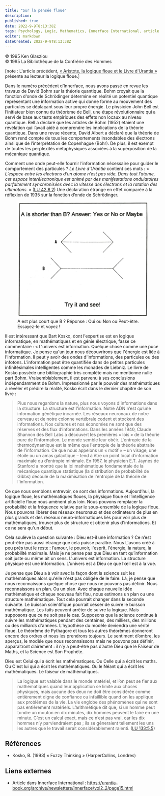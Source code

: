 ```yaml
---
title: "Sur la pensée floue"
description: 
published: true
date: 2022-9-9T8:13:38Z
tags: Psychology, Logic, Mathematics, Innerface International, article
editor: markdown
dateCreated: 2022-9-9T8:13:38Z
---
```


<p class="v-card v-sheet theme--light gray lighten-3 px-2">© 1995 Ken Glasziou<br>© 1995 La Bibliothèque de la Confrérie des Hommes</p>


[note : L'article précédent, [« Aristote, la logique floue et le Livre d'Urantia »](/fr/article/Ken_Glasziou/Aristotle_Fuzzy_Logic_and_The_Urantia_Book) présente au lecteur la logique floue.]

Dans le numéro précédent d’Innerface, nous avons passé en revue les travaux de David Bohm sur la théorie quantique. Bohm croyait que la fonction d'onde de Schrödinger détermine en réalité un potentiel quantique représentant une information active qui donne forme au mouvement des particules se déplaçant sous leur propre énergie. Le physicien John Bell est l’initiateur bien connu du théorème de Bell, une étape révolutionnaire qui a servi de base aux tests empiriques des effets non locaux au niveau quantique. Bell a déclaré que les articles de Bohm (1952) étaient une révélation qui l’avait aidé à comprendre les implications de la théorie quantique. Dans une revue récente, David Albert a déclaré que la théorie de Bohm rend compte de tous les comportements insondables des électrons ainsi que de l’interprétation de Copenhague (Bohr). De plus, il est exempt de toutes les perplexités métaphysiques associées à la superposition de la mécanique quantique.

Comment une onde peut-elle fournir l’information nécessaire pour guider le comportement des particules ? _Le Livre d'Urantia_ contient ces mots : « _L’espace entre les électrons d’un atome n’est pas vide. Dans tout l’atome, cet espace interélectronique est animé par des manifestations ondulatoires parfaitement synchronisées avec la vitesse des électrons et la rotation des ultimatons._ » ([LU 42:8.2](/fr/The_Urantia_Book/42#p8_2)) Une déclaration étrange en effet comparée à la réflexion de 1935 sur la fonction d’onde de Schrödinger.

<figure id="Figure_1" class="image urantiapedia">
<img src="/image/article/Ken_Glasziou/On_Fuzzy_Thinking/005512.png">
<figcaption>A est plus court que B ? Réponse : Oui ou Non ou Peut-être. Essayez-le et voyez !</figcaption>
</figure>

Il est intéressant que Bart Kosko, dont l'expertise est en logique informatique, en mathématiques et en génie électrique, fasse ce commentaire : « L'univers est information. Quelque chose comme une puce informatique. Je pense qu'un jour nous découvrirons que l'énergie est liée à l'information. Il peut y avoir des ondes d'informations, des particules ou des infotons. L’information peut être quantifiée dans de petites particules infinitésimales intelligentes comme les monades de Liebniz. Le livre de Kosko possède une bibliographie très complète mais ne mentionne nulle part Bohm. Vraisemblablement, il est parvenu à ses conclusions indépendamment de Bohm. Impressionné par le pouvoir des mathématiques à révéler et prédire la réalité, Kosko écrit dans le dernier chapitre de son livre :

> Plus nous regardons la nature, plus nous voyons d'informations dans la structure. La structure est l'information. Notre ADN n’est qu’une information génétique incarnée. Les réseaux neuronaux de notre cerveau et de notre colonne vertébrale codent et stockent des informations. Nos cultures et nos économies ne sont que des réserves et des flux d’informations. Dans les années 1940, Claude Shannon des Bell Labs a découvert les premières « lois » de la théorie pure de l’information. Le monde semble leur obéir. L'entropie de la thermodynamique est la même que l'entropie de la théorie abstraite de l'information. Ce que nous appelons un « motif » – un visage, une étoile ou un amas galactique – tend à être un point local d’information maximale ou d’entropie minimale. En 1957, le physicien E.T. Jaynes de Stanford a montré que la loi mathématique fondamentale de la mécanique quantique statistique (la distribution de probabilité de Gibbs) découle de la maximisation de l'entropie de la théorie de l'information.

Ce que nous semblons entrevoir, ce sont des informations. Aujourd’hui, la logique floue, les mathématiques floues, la physique floue et l’intelligence artificielle floue nous amènent plus loin. Nous pouvons remplacer la probabilité et la fréquence relative par le sous-ensemble de la logique floue. Nous pouvons libérer des réseaux neuronaux et des ordinateurs de plus en plus grands et des réseaux neuro-informatiques liés pour voir plus de mathématiques, trouver plus de structure et obtenir plus d'informations. Et ce ne sera qu'un début.

Cela soulève la question suivante : Dieu est-il une information ? Ce n’est peut-être pas aussi étrange que cela puisse paraître. Nous L'avons créé à peu près tout le reste : l'amour, le pouvoir, l'esprit, l'énergie, la nature, la probabilité maximale. Mais je ne pense pas que Dieu en tant qu’information soit juste ou même ait un sens. L'univers est information. La structure physique est une information. L’univers est à Dieu ce que l’œil est à la vue.

Je pense que Dieu a à voir avec la façon dont la science suit les mathématiques alors qu'elle n'est pas obligée de le faire. Là, je pense que nous reconnaissons quelque chose que nous ne pouvons pas définir. Nous reconnaissons un plan. Ou un plan. Avec chaque nouvelle idée mathématique et chaque nouveau fait flou, nous estimons un plan ou une structure mathématique. Tout cela pourrait changer dans la seconde suivante. Le buisson scientifique pourrait cesser de suivre le buisson mathématique. Les faits peuvent arrêter de suivre la logique. Mais supposons que ce ne soit pas le cas. Supposons que la science continue à suivre les mathématiques pendant des centaines, des milliers, des millions ou des milliards d'années. L’hypothèse du modèle deviendra une vérité floue. Le théorème de Pythagore et tous les autres théorèmes donneront encore des ordres et nous les prendrons toujours. Le sentiment d’ombre, les aperçus, le modèle que nous reconnaissons mais ne pouvons pas définir, apparaîtront clairement : il n’y a peut-être pas d’autre Dieu que le Faiseur de Maths, et la Science est Son Prophète.

Dieu est Celui qui a écrit les mathématiques. Ou Celle qui a écrit les maths. Ou C'est lui qui a écrit les mathématiques. Ou le Néant qui a écrit les mathématiques. Le faiseur de mathématiques.

> La logique est valable dans le monde matériel, et l’on peut se fier aux mathématiques quand leur application se limite aux choses physiques, mais aucune des deux ne doit être considérée comme entièrement digne de confiance ou infaillible quand on les applique aux problèmes de la vie. La vie englobe des phénomènes qui ne sont pas entièrement matériels. L’arithmétique dit que, si un homme peut tondre un mouton en dix minutes, dix hommes peuvent le faire en une minute. C’est un calcul exact, mais ce n’est pas vrai, car les dix hommes n’y parviendraient pas ; ils se gêneraient tellement les uns les autres que le travail serait considérablement ralenti. ([LU 133:5.5](/fr/The_Urantia_Book/133#p5_5))

## Références

- Kosko, B. (1993) « Fuzzy Thinking » (HarperCollins, Londres)

## Liens externes

- Article dans Innerface International : https://urantia-book.org/archive/newsletters/innerface/vol2_2/page15.html




